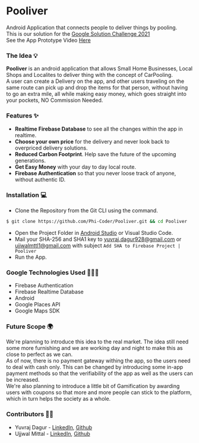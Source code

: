 # Pooliver
Android Application that connects people to deliver things by pooling.</br>
This is our solution for the [Google Solution Challenge 2021](https://developers.google.com/community/dsc-solution-challenge)</br>
See the App Prototype Video [Here](https://youtu.be/qrqHojVxsyo)

### The Idea 💡
**Pooliver** is an android application that allows Small Home Businesses, Local Shops and Localites to deliver thing with the concept of CarPooling.</br>
A user can create a Delivery on the app, and other users traveling on the same route can pick up and drop the items for that person, without having to go an extra mile, all while making easy money, which goes straight into your pockets, NO Commission Needed. 

### Features ✨
- **Realtime Firebase Database** to see all the changes within the app in realtime.
- **Choose your own price** for the delivery and never look back to overpriced delivery solutions. 
- **Reduced Carbon Footprint**. Help save the future of the upcoming generations.
- **Get Easy Money** with your day to day local route.
- **Firebase Authentication** so that you never loose track of anyone, without authentic ID.

### Installation 💻
- Clone the Repository from the Git CLI using the command.
```bash
$ git clone https://github.com/Phi-Coder/Pooliver.git && cd Pooliver
```
- Open the Project Folder in [Android Studio](https://developer.android.com/studio) or Visual Studio Code.
- Mail your SHA-256 and SHA1 key to yuvraj.dagur928@gmail.com or ujjwalmttl1@gmail.com with subject `Add SHA to Firebase Project | Pooliver`
- Run the App.

### Google Technologies Used 👩🏻‍💻
- Firebase Authentication
- Firebase Realtime Database
- Android
- Google Places API
- Google Maps SDK

### Future Scope 🌍
We're planning to introduce this idea to the real market. The idea still need some more furnishing and we are working day and night to make this as close to perfect as we can.</br>
As of now, there is no payment gateway withing the app, so the users need to deal with cash only. This can be changed by introducing some in-app payment methods so that the verifiability of the app as well as the users can be increased. </br>
We're also planning to introduce a little bit of Gamification by awarding users with coupons so that more and more people can stick to the platform, which in turn helps the society as a whole. 

### Contributors 🤝🏻
- Yuvraj Dagur - [LinkedIn](https://linkedin.com/in/yuvraj-dagur), [Github](https://github.com/thatfreakcoder)
- Ujjwal Mittal - [LinkedIn](https://linkedin.com/in/ujjwal-mittal), [Github](https://github.com/Phi-Coder)
